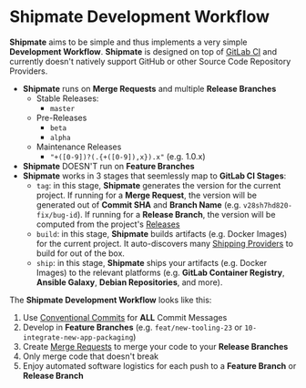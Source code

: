 # Shipmate Development Workflow

**Shipmate** aims to be simple and thus implements a very simple **Development Workflow**. **Shipmate** is designed on top of [GitLab CI](https://about.gitlab.com) and currently doesn't natively support GitHub or other Source Code Repository Providers.

- **Shipmate** runs on **Merge Requests** and multiple **Release Branches**
  - Stable Releases:
    - `master`
  - Pre-Releases
    - `beta`
    - `alpha`
  - Maintenance Releases
    - `"+([0-9])?(.{+([0-9]),x}).x"` (e.g. 1.0.x)
- **Shipmate** DOESN'T run on **Feature Branches**
- **Shipmate** works in 3 stages that seemlessly map to **GitLab CI Stages**:
  - `tag`: in this stage, **Shipmate** generates the version for the current project. If running for a **Merge Request**, the version will be generated out of **Commit SHA** and **Branch Name** (e.g. `v28sh7hd820-fix/bug-id`). If running for a **Release Branch**, the version will be computed from the project's [Releases](https://docs.gitlab.com/ee/user/project/releases/)
  - `build`: in this stage, **Shipmate** builds artifacts (e.g. Docker Images) for the current project. It auto-discovers many [Shipping Providers](shipping-providers.md) to build for out of the box. 
  - `ship`: in this stage, **Shipmate** ships your artifacts (e.g. Docker Images) to the relevant platforms (e.g. **GitLab Container Registry**, **Ansible Galaxy**, **Debian Repositories**, and more).

The **Shipmate Development Workflow** looks like this:

1. Use [Conventional Commits](https://www.conventionalcommits.org/en/v1.0.0/) for **ALL** Commit Messages
2. Develop in **Feature Branches** (e.g. `feat/new-tooling-23` or `10-integrate-new-app-packaging`)
3. Create [Merge Requests](https://docs.gitlab.com/ee/user/project/merge_requests/) to merge your code to your **Release Branches**
4. Only merge code that doesn't break
5. Enjoy automated software logistics for each push to a **Feature Branch** or **Release Branch**
